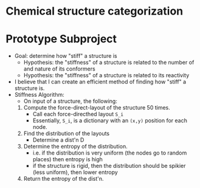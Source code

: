 # Chemical structure categorization

# Prototype Subproject
- Goal: determine how "stiff" a structure is
    - Hypothesis: the "stiffness" of a structure is related to the number of and nature of its conformers
    - Hypothesis: the "stiffness" of a structure is related to its reactivity
- I believe that I can create an efficient method of finding how "stiff" a structure is. 
- Stiffness Algorithm:
    - On input of a structure, the following:
    1. Compute the force-direct-layout of the structure 50 times. 
        - Call each force-directhed layout `S_i`
        - Essentially, `S_i`, is a dictionary with an `(x,y)` position for each node.
    2. Find the distribution of the layouts
        - Determine a dist'n D 
    3. Determine the entropy of the distribution. 
        - i.e. if the distribution is very uniform (the nodes go to random places) then entropy is high
        - if the structure is rigid, then the distribution should be spikier (less uniform), then lower entropy
    4. Return the entropy of the dist'n. 





